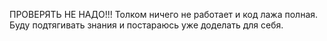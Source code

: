 ПРОВЕРЯТЬ НЕ НАДО!!! Толком ничего не работает и код лажа полная. Буду подтягивать знания и постараюсь уже доделать для себя.
